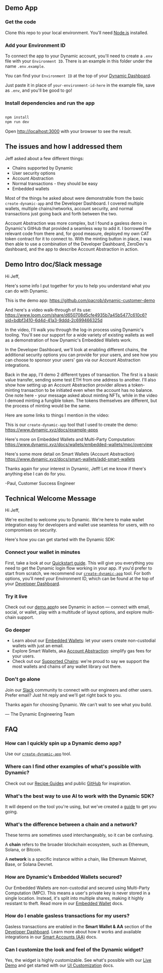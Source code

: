 ## Demo App

### Get the code

Clone this repo to your local environment. You'll need [Node.js](https://nodejs.org) installed.

### Add your Environment ID

To connect the app to your Dynamic account, you'll need to create a `.env` file with your `Environment ID`.
There is an example in this folder under the name `.env.example`.

You can find your `Environment ID` at the top of your [Dynamic Dashboard](https://app.dynamic.xyz/dashboard/overview).

Just paste it in place of `your-environment-id-here` in the example file, save as `.env`, and you'll be good to go!

### Install dependencies and run the app

```bash

npm install
npm run dev

```

Open [http://localhost:3000](http://localhost:3000) with your browser to see the result.

## The issues and how I addressed them

Jeff asked about a few different things:

- Chains supported by Dynamic
- User security options
- Account Abstraction
- Normal transactions - they should be easy
- Embedded wallets

Most of the things he asked about were demonstrable from the basic `create-dynamic-app` and the Developer Dashboard. I covered multiple wallets, multiple chains/networks, account security, and normal transactions just going back and forth between the two.

Account Abstraction was more complex, but I found a gasless demo in Dynamic's GitHub that provided a seamless way to add it. I borrowed the relevant code from there and, for good measure, deployed my own CAT token contract for it to connect to. With the minting button in place, I was then able to use a combination of the Developer Dashboard, ZeroDev's dashboard, and the app to describe Account Abstraction in action.

## Demo Intro doc/Slack message

Hi Jeff,

Here's some info I put together for you to help you understand what you can do with Dynamic.

This is the demo app: https://github.com/pacrob/dynamic-customer-demo

And here's a video walk-through of its use: https://www.loom.com/share/d650708d5cfe4935b7a45b5477c610c6?sid=bdbf3410-6d4d-41a3-9ddd-2c699466325d

In the video, I'll walk you through the log-in process using Dynamic's tooling. You'll see our support for a wide variety of existing wallets as well as a demonstration of how Dynamic's Embedded Wallets work.

In the Developer Dashboard, we'll look at enabling different chains, the additional security options you can provide for your users, and see how you can choose to sponsor your users' gas via our Account Abstraction integrations.

Back in the app, I'll demo 2 different types of transaction. The first is a basic value transfer, sending some test ETH from one address to another. I'll also show how setting up an Account Abstraction provider allows a token-minting transaction to be initiated even when the account has no balance. One note here - your message asked about minting NFTs, while in the video I demoed minting a fungible token. The tokens themselves are different, but the process of minting would be the same.

Here are some links to things I mention in the video:

This is our `create-dynamic-app` tool that I used to create the demo:
https://www.dynamic.xyz/docs/example-apps

Here's more on Embedded Wallets and Multi-Party Computation:
https://www.dynamic.xyz/docs/wallets/embedded-wallets/mpc/overview

Here's some more detail on Smart Wallets (Account Abstraction)
https://www.dynamic.xyz/docs/smart-wallets/add-smart-wallets

Thanks again for your interest in Dynamic, Jeff! Let me know if there's anything else I can do for you.

-Paul, Customer Success Engineer

## Technical Welcome Message

Hi Jeff,

We're excited to welcome you to Dynamic. We're here to make wallet integration easy for developers and wallet use seamless for users, with no compromises on security.

Here's how you can get started with the Dynamic SDK:

### Connect your wallet in minutes

First, take a look at our [Quickstart guide](https://www.dynamic.xyz/docs/quickstart). This will give you everything you need to get the Dynamic login flow working in your app. If you'd prefer to start from scratch, we recommend our [`create-dynamic-app`](https://www.dynamic.xyz/docs/example-apps#create-dynamic-app) tool. For both options, you'll need your Environment ID, which can be found at the top of your [Developer Dashboard](https://app.dynamic.xyz/dashboard/).

### Try it live

Check out our [demo app](https://demo.dynamic.xyz/)to see Dynamic in action — connect with email, social, or wallet, play with a multitude of layout options, and explore multi-chain support.  

### Go deeper

- Learn about our [Embedded Wallets](https://www.dynamic.xyz/docs/wallets/embedded-wallets/mpc/overview): let your users create non-custodial wallets with just an email.
- Explore Smart Wallets, aka [Account Abstraction](https://www.dynamic.xyz/docs/smart-wallets/add-smart-wallets): simplify gas fees for your users.
- Check out our [Supported Chains](https://www.dynamic.xyz/docs/chains/enabling-chains): we're proud to say we support the most wallets and chains of any wallet library out there.

### Don't go alone

Join our [Slack](https://www.dynamic.xyz/slack) community to connect with our engineers and other users. Prefer email? Just hit reply and we'll get right back to you.

Thanks again for choosing Dynamic. We can’t wait to see what you build.

— The Dynamic Engineering Team

## FAQ

### How can I quickly spin up a Dynamic demo app?

Use our [`create-dynamic-app`](https://www.dynamic.xyz/docs/example-apps#create-dynamic-app) tool.

### Where can I find other examples of what's possible with Dynamic?

Check out our  [Recipe Guides](https://www.dynamic.xyz/docs/guides/recipes)  and public [GitHub](https://github.com/orgs/dynamic-labs/repositories) for inspiration.

### What's the best way to use AI to work with the Dynamic SDK?

It will depend on the tool you're using, but we've created a [guide](https://www.dynamic.xyz/docs/ai/developing-with-ai) to get you going.

### What's the difference between a chain and a network?

These terms are sometimes used interchangeably, so it can be confusing.

A **chain** refers to the broader blockchain ecosystem, such as Ethereum, Solana, or Bitcoin.

A **network** is a specific instance within a chain, like Ethereum Mainnet, Base, or Solana Devnet.

### How are Dynamic's Embedded Wallets secured?

Our Embedded Wallets are non-custodial and secured using Multi-Party Computation (MPC). This means a user's private key is never stored in a single location. Instead, it's split into multiple shares, making it highly resistant to theft. Read more in our [Embedded Wallet](https://www.dynamic.xyz/docs/wallets/embedded-wallets/mpc/overview) docs.

### How do I enable gasless transactions for my users?

Gasless transactions are enabled in the **Smart Wallet & AA** section of the [Developer Dashboard](https://app.dynamic.xyz/dashboard/smart-wallets). Learn more about how it works and available integrations in our [Smart Accounts (AA)](https://www.dynamic.xyz/docs/smart-wallets/add-smart-wallets) docs.

### Can I customize the look and feel of the Dynamic widget?

Yes, the widget is highly customizable. See what's possible with our [Live Demo](https://demo.dynamic.xyz/) and get started with our [UI Customization](https://www.dynamic.xyz/docs/design-customizations/customizing-ui) docs.
